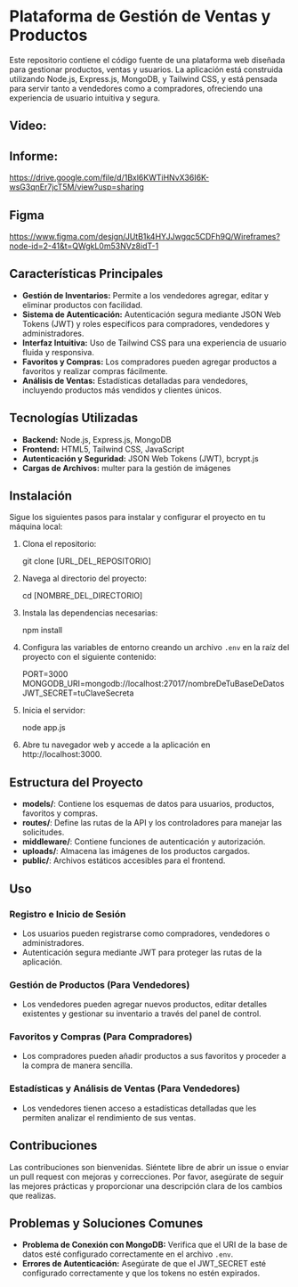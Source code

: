 # Plataforma de Gestión de Ventas y Productos

Este repositorio contiene el código fuente de una plataforma web diseñada para gestionar productos, ventas y usuarios. La aplicación está construida utilizando Node.js, Express.js, MongoDB, y Tailwind CSS, y está pensada para servir tanto a vendedores como a compradores, ofreciendo una experiencia de usuario intuitiva y segura.

## Video:

## Informe:
https://drive.google.com/file/d/1Bxl6KWTiHNvX36I6K-wsG3qnEr7jcT5M/view?usp=sharing

## Figma
https://www.figma.com/design/JUtB1k4HYJJwgqc5CDFh9Q/Wireframes?node-id=2-41&t=QWgkL0m53NVz8idT-1 


## Características Principales

- **Gestión de Inventarios:** Permite a los vendedores agregar, editar y eliminar productos con facilidad.
- **Sistema de Autenticación:** Autenticación segura mediante JSON Web Tokens (JWT) y roles específicos para compradores, vendedores y administradores.
- **Interfaz Intuitiva:** Uso de Tailwind CSS para una experiencia de usuario fluida y responsiva.
- **Favoritos y Compras:** Los compradores pueden agregar productos a favoritos y realizar compras fácilmente.
- **Análisis de Ventas:** Estadísticas detalladas para vendedores, incluyendo productos más vendidos y clientes únicos.

## Tecnologías Utilizadas

- **Backend:** Node.js, Express.js, MongoDB
- **Frontend:** HTML5, Tailwind CSS, JavaScript
- **Autenticación y Seguridad:** JSON Web Tokens (JWT), bcrypt.js
- **Cargas de Archivos:** multer para la gestión de imágenes

## Instalación

Sigue los siguientes pasos para instalar y configurar el proyecto en tu máquina local:

1. Clona el repositorio:
   
   git clone [URL_DEL_REPOSITORIO]

2. Navega al directorio del proyecto:
   
   cd [NOMBRE_DEL_DIRECTORIO]

3. Instala las dependencias necesarias:
   
   npm install

4. Configura las variables de entorno creando un archivo `.env` en la raíz del proyecto con el siguiente contenido:
   
   PORT=3000
   MONGODB_URI=mongodb://localhost:27017/nombreDeTuBaseDeDatos
   JWT_SECRET=tuClaveSecreta

5. Inicia el servidor:
   
   node app.js

6. Abre tu navegador web y accede a la aplicación en http://localhost:3000.

## Estructura del Proyecto

- **models/**: Contiene los esquemas de datos para usuarios, productos, favoritos y compras.
- **routes/**: Define las rutas de la API y los controladores para manejar las solicitudes.
- **middleware/**: Contiene funciones de autenticación y autorización.
- **uploads/**: Almacena las imágenes de los productos cargados.
- **public/**: Archivos estáticos accesibles para el frontend.

## Uso

### Registro e Inicio de Sesión
- Los usuarios pueden registrarse como compradores, vendedores o administradores.
- Autenticación segura mediante JWT para proteger las rutas de la aplicación.

### Gestión de Productos (Para Vendedores)
- Los vendedores pueden agregar nuevos productos, editar detalles existentes y gestionar su inventario a través del panel de control.

### Favoritos y Compras (Para Compradores)
- Los compradores pueden añadir productos a sus favoritos y proceder a la compra de manera sencilla.

### Estadísticas y Análisis de Ventas (Para Vendedores)
- Los vendedores tienen acceso a estadísticas detalladas que les permiten analizar el rendimiento de sus ventas.

## Contribuciones

Las contribuciones son bienvenidas. Siéntete libre de abrir un issue o enviar un pull request con mejoras y correcciones. Por favor, asegúrate de seguir las mejores prácticas y proporcionar una descripción clara de los cambios que realizas.

## Problemas y Soluciones Comunes

- **Problema de Conexión con MongoDB:** Verifica que el URI de la base de datos esté configurado correctamente en el archivo `.env`.
- **Errores de Autenticación:** Asegúrate de que el JWT_SECRET esté configurado correctamente y que los tokens no estén expirados.
